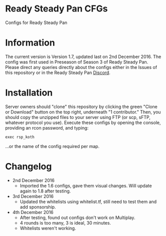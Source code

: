 # Ready Steady Pan CFGs
Configs for Ready Steady Pan

# Information

The current version is Version 1.7, updated last on 2nd December 2016. The config was first used in Preseason of Season 3 of Ready Steady Pan. Please direct any queries directly about the configs either in the Issues of this repository or in the Ready Steady Pan [Discord](https://steamcommunity.com/linkfilter/?url=http://discord.gg/2Jzr43T).

# Installation

Server owners should "clone" this repository by clicking the green "Clone or Download" button on the top right, underneath "1 contributor." Then, you should copy the unzipped files to your server using FTP (or scp, sFTP, whatever protocol you use). Execute these configs by opening the console, providing an rcon password, and typing:

```
exec rsp_koth
```

...or the name of the config required per map.

# Changelog

- 2nd December 2016
  - Imported the 1.6 configs, gave them visual changes. Will update again to 1.8 after testing.
- 3rd December 2016
  - Updated the whitelists using whitelist.tf, still need to test them and add sponsorship.
- 4th December 2016
  - After testing, found out configs don't work on Multiplay.
  - 4 rounds is too many, 3 is ideal, 30 minutes.
  - Whitelists weren't working.
